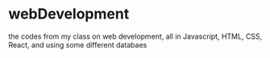 # webDevelopment
the codes from my class on web development, all in Javascript, HTML, CSS, React, and using some different databaes
